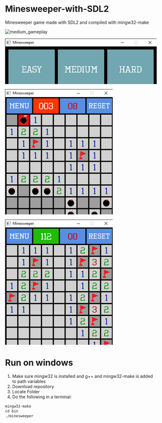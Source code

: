 # Minesweeper-with-SDL2
Minesweeper game made with SDL2 and compiled with mingw32-make

![medium_gameplay](bin/assets/medium_gameplay.gif?raw=true)

![menu_screenshot](bin/assets/menu_screenshot.png?raw=true)

![losing_screenshot](bin/assets/losing_screenshot.png?raw=true)

![winning_screenshot](bin/assets/winning_screenshot.png?raw=true)

# Run on windows
1. Make sure mingw32 is installed and g++ and mingw32-make is added to path variables
2. Download repository
3. Locate Folder
4. Do the following in a terminal:
```
mingw32-make
cd bin 
./minesweeper
```
